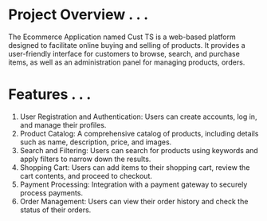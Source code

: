 # Project Overview . . . 
The Ecommerce Application named Cust TS is a web-based platform designed to facilitate online buying and selling of products. It provides a user-friendly interface for customers to browse, search, and purchase items, as well as an administration panel for managing products, orders.


# Features . . . 
1. User Registration and Authentication: Users can create accounts, log in, and manage their profiles.
2. Product Catalog: A comprehensive catalog of products, including details such as name, description, price, and images.
3. Search and Filtering: Users can search for products using keywords and apply filters to narrow down the results.
4. Shopping Cart: Users can add items to their shopping cart, review the cart contents, and proceed to checkout.
5. Payment Processing: Integration with a payment gateway to securely process payments.
6. Order Management: Users can view their order history and check the status of their orders.

